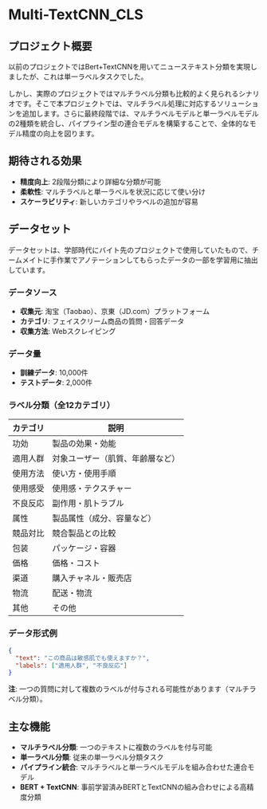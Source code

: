 # Multi-TextCNN_CLS

## プロジェクト概要

以前のプロジェクトではBert+TextCNNを用いてニューステキスト分類を実現しましたが、これは単一ラベルタスクでした。

しかし、実際のプロジェクトではマルチラベル分類も比較的よく見られるシナリオです。そこで本プロジェクトでは、マルチラベル処理に対応するソリューションを追加します。さらに最終段階では、マルチラベルモデルと単一ラベルモデルの2種類を統合し、パイプライン型の連合モデルを構築することで、全体的なモデル精度の向上を図ります。

## 期待される効果

- **精度向上**: 2段階分類により詳細な分類が可能
- **柔軟性**: マルチラベルと単一ラベルを状況に応じて使い分け
- **スケーラビリティ**: 新しいカテゴリやラベルの追加が容易

## データセット

データセットは、学部時代にバイト先のプロジェクトで使用していたもので、チームメイトに手作業でアノテーションしてもらったデータの一部を学習用に抽出しています。

### データソース

- **収集元**: 淘宝（Taobao）、京東（JD.com）プラットフォーム
- **カテゴリ**: フェイスクリーム商品の質問・回答データ
- **収集方法**: Webスクレイピング

### データ量

- **訓練データ**: 10,000件
- **テストデータ**: 2,000件

### ラベル分類（全12カテゴリ）

| カテゴリ | 説明 |
|---------|------|
| 功効 | 製品の効果・効能 |
| 適用人群 | 対象ユーザー（肌質、年齢層など） |
| 使用方法 | 使い方・使用手順 |
| 使用感受 | 使用感・テクスチャー |
| 不良反応 | 副作用・肌トラブル |
| 属性 | 製品属性（成分、容量など） |
| 競品対比 | 競合製品との比較 |
| 包装 | パッケージ・容器 |
| 価格 | 価格・コスト |
| 渠道 | 購入チャネル・販売店 |
| 物流 | 配送・物流 |
| 其他 | その他 |

### データ形式例

```json
{
  "text": "この商品は敏感肌でも使えますか？",
  "labels": ["適用人群", "不良反応"]
}
```

**注**: 一つの質問に対して複数のラベルが付与される可能性があります（マルチラベル分類）。

## 主な機能

- **マルチラベル分類**: 一つのテキストに複数のラベルを付与可能
- **単一ラベル分類**: 従来の単一ラベル分類タスク
- **パイプライン統合**: マルチラベルと単一ラベルモデルを組み合わせた連合モデル
- **BERT + TextCNN**: 事前学習済みBERTとTextCNNの組み合わせによる高精度分類
